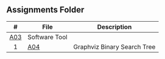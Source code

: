 ## Assignments Folder

|   #   | File | Description |
| :---: | ----------- | ----------|
|[A03](https://github.com/asaiahL9/4883-SoftwareTools-Logan/blob/main/Assignments/A03)|Software Tool|
|  1 | [A04](https://github.com/asaiahL9/4883-SoftwareTools-Logan/blob/main/Assignments/A04)      |Graphviz Binary Search Tree|  
